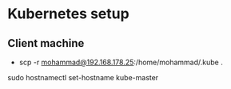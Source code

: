 # Kubernetes setup
## Client machine
- scp -r mohammad@192.168.178.25:/home/mohammad/.kube .

sudo hostnamectl set-hostname kube-master